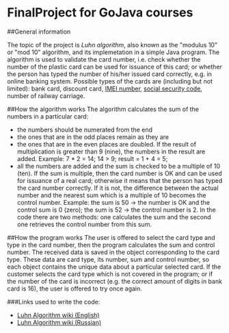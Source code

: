 # FinalProject for GoJava courses

##General information

The topic of the project is *Luhn algorithm*, also known as the "modulus 10" or "mod 10" algorithm, and its implemetation in a simple Java program.
The algorithm is used to validate the card number, i.e. check whether the number of the plastic card can be used for issuance of this card; or whether the person has typed the number of his/her issued card correctly, e.g. in online banking system.
Possible types of the cards are (including but not limited): bank card, discount card, [IMEI number](http://www.imei.info/), [social security code](https://en.wikipedia.org/wiki/Social_Security_number), number of railway carriage.

##How the algorithm works
The algorithm calculates the sum of the numbers in a particular card:
- the numbers should be numerated from the end
- the ones that are in the odd places remain as they are
- the ones that are in the even places are doubled. If the result of multiplication is greater than 9 (nine), the numbers in the result are added. Example: 7 * 2 = 14; 14 > 9; result = 1 + 4 = 5;
- all the numbers are added and the sum is checked to be a multiple of 10 (ten). If the sum is multiple, then the card number is OK and can be used for issuance of a real card; otherwise it means that the person has typed the card number correctly. If it is not, the difference between the actual number and the nearest sum which is a multiple of 10 becomes the control number. Example: the sum is 50 -> the number is OK and the control sum is 0 (zero); the sum is 52 -> the control number is 2.
In the code there are two methods: one calculates the sum and the second one retrieves the control number from this sum.

##How the program works
The user is offered to select the card type and type in the card number, then the program calculates the sum and control number. The received data is saved in the object corresponding to the card type. These data are card type, its number, sum and control number, so each object contains the unique data about a particular selected card. 
If the customer selects the card type which is not covered in the program; or if the number of the card is incorrect (e.g. the correct amount of digits in bank card is 16), the user is offered to try once again.

###Links used to write the code:
- [Luhn Algorithm wiki (English)](https://en.wikipedia.org/wiki/Luhn_algorithm)
- [Luhn Algorithm wiki (Russian)](https://ru.wikipedia.org/wiki/%D0%90%D0%BB%D0%B3%D0%BE%D1%80%D0%B8%D1%82%D0%BC_%D0%9B%D1%83%D0%BD%D0%B0)
